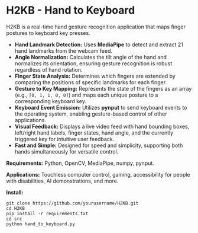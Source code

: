 # H2KB - Hand to Keyboard

H2KB is a real-time hand gesture recognition application that maps finger postures to keyboard key presses.

- **Hand Landmark Detection:** Uses **MediaPipe** to detect and extract 21 hand landmarks from the webcam feed.
- **Angle Normalization:** Calculates the tilt angle of the hand and normalizes its orientation, ensuring gesture recognition is robust regardless of hand rotation.
- **Finger State Analysis:** Determines which fingers are extended by comparing the positions of specific landmarks for each finger.
- **Gesture to Key Mapping:** Represents the state of the fingers as an array (e.g., `[0, 1, 1, 0, 0]`) and maps each unique posture to a corresponding keyboard key.
- **Keyboard Event Emission:** Utilizes **pynput** to send keyboard events to the operating system, enabling gesture-based control of other applications.
- **Visual Feedback:** Displays a live video feed with hand bounding boxes, left/right hand labels, finger states, hand angle, and the currently triggered key for intuitive user feedback.
- **Fast and Simple:** Designed for speed and simplicity, supporting both hands simultaneously for versatile control.

**Requirements:** Python, OpenCV, MediaPipe, numpy, pynput.

**Applications:** Touchless computer control, gaming, accessibility for people with disabilities, AI demonstrations, and more.

**Install:**
```
git clone https://github.com/yourusername/H2KB.git
cd H2KB
pip install -r requirements.txt
cd src
python hand_to_keyboard.py
```